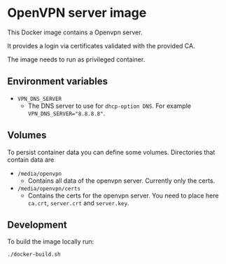 # OpenVPN server image

This Docker image contains a Openvpn server.

It provides a login via certificates validated with the provided CA.

The image needs to run as privileged container.

## Environment variables

- `VPN_DNS_SERVER`
    - The DNS server to use for `dhcp-option DNS`. For example `VPN_DNS_SERVER="8.8.8.8"`.


## Volumes

To persist container data you can define some volumes. Directories that contain data are

- `/media/openvpn`
    - Contains all data of the openvpn server. Currently only the certs.
- `/media/openvpn/certs`
    - Contains the certs for the openvpn server. You need to place here `ca.crt`, `server.crt` and `server.key`.


## Development

To build the image locally run:
```bash
./docker-build.sh
```